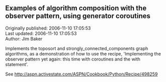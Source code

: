 ## Examples of algorithm composition with the observer pattern, using generator coroutines  
Originally published: 2006-11-10 17:05:53  
Last updated: 2006-11-10 17:05:53  
Author: Jim Baker  
  
Implements the toposort and strongly_connected_components graph algorithms,
as a demonstration of how to use the recipe, 'Implementing the observer pattern
yet again: this time with coroutines and the with statement'.

See http://aspn.activestate.com/ASPN/Cookbook/Python/Recipe/498259